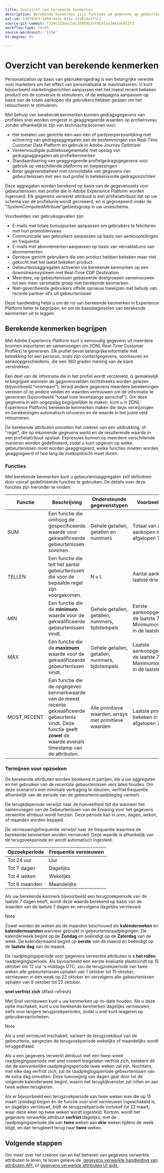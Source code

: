 ```yaml
---
title: Overzicht van berekende kenmerken
description: Berekende kenmerken zijn functies om gegevens op gebeurtenisniveau samen te voegen tot kenmerken op profielniveau. Deze functies worden automatisch berekend zodat zij over segmentatie, activering, en verpersoonlijking kunnen worden gebruikt.
exl-id: 13878363-589d-4a3c-811c-21d014a5f3c2
source-git-commit: f129c215ebc5dc169b9a7ef9b3faa3463ab413f3
workflow-type: tm+mt
source-wordcount: '1154'
ht-degree: 0%

---
```


# Overzicht van berekende kenmerken

Personalization op basis van gebruikersgedrag is een belangrijke vereiste voor marketers om het effect van personalisatie te maximaliseren. U kunt bijvoorbeeld marketingberichten aanpassen met het meest recent bekeken product om de conversie te stimuleren, of de webpagina aanpassen op basis van de totale aankopen die gebruikers hebben gedaan om het retoucheren te stimuleren.

Met behulp van berekende kenmerken kunnen gedragsgegevens van profielen snel worden omgezet in geaggregeerde waarden op profielniveau zonder afhankelijk te zijn van technische bronnen voor:

- Het toelaten van gerichte één-aan-één of partijverpersoonlijking met activering van gedragsaggregaten aan de bestemmingen van Real-Time Customer Data Platform en gebruik in Adobe Journey Optimizer
- Vereenvoudigde publiekssegmentatie met opslag van gedragsaggregaten als profielkenmerken
- Standaardisering van geaggregeerde profielgedragsgegevens voor gebruik op verschillende platforms en toepassingen
- Beter gegevensbeheer met consolidatie van gegevens van gebeurtenissen met een oud profiel in betekenisvolle gedragsinzichten

Deze aggregaten worden berekend op basis van de gegevenssets voor gebeurtenissen met profiel die in Adobe Experience Platform worden ingevoerd. Elk gegevens verwerkt attribuut is een profielattribuut dat op uw schema van de profielunie wordt gecreeerd, en is gegroepeerd onder de &quot;SystemComputedAttribute&quot;gebiedsgroep in uw unieschema.

Voorbeelden van gebruiksgevallen zijn:

- E-mails met totale bonuspunten aanpassen om gebruikers te feliciteren met hun promotieniveau
- Communicatie aan gebruikers aanpassen op basis van aankooptellingen en frequentie
- E-mails met abonnementen aanpassen op basis van vervaldatums van abonnementen
- Opnieuw gericht gebruikers die een product hebben bekeken maar niet gekocht met het laatst bekeken product
- Gebeurtenisaggregaten activeren via berekende kenmerken op een downstreamsysteem met Real-Time CDP Destination
- Meerdere, op gebeurtenissen gebaseerde doelgroepen samenvouwen tot een meer versmalde groep met berekende kenmerken
- Niet-geverifieerde gebruikers offsite opnieuw toewijzen met behulp van recente partner-id&#39;s uit gebeurtenissen

Deze handleiding helpt u om de rol van berekende kenmerken in Experience Platform beter te begrijpen, en om de basisbeginselen van berekende kenmerken uit te leggen.

## Berekende kenmerken begrijpen

Met Adobe Experience Platform kunt u eenvoudig gegevens uit meerdere bronnen importeren en samenvoegen om [!DNL Real-Time Customer Profiles] te genereren. Elk profiel bevat belangrijke informatie met betrekking tot een persoon, zoals zijn contactgegevens, voorkeuren en aankoopgeschiedenis, die een 360 graden mening van de klant verstrekken.

Een deel van de informatie die in het profiel wordt verzameld, is gemakkelijk te begrijpen wanneer de gegevensvelden rechtstreeks worden gelezen (bijvoorbeeld &quot;voornaam&quot;), terwijl andere gegevens meerdere berekeningen vereisen of op andere velden en waarden vertrouwen om de informatie te genereren (bijvoorbeeld &quot;totaal voor levenslange aanschaf&quot;). Om deze gegevens in één oogopslag begrijpelijker te maken, kunt u in [!DNL Experience Platform] berekende kenmerken maken die deze verwijzingen en berekeningen automatisch uitvoeren en de waarde in het juiste veld retourneren.

De berekende attributen omvatten het creëren van een uitdrukking, of &quot;regel&quot;, die op inkomende gegevens werkt en de resulterende waarde in een profielattribuut opslaat. Expressies kunnen op meerdere verschillende manieren worden gedefinieerd, zodat u kunt opgeven op welke gebeurtenissen moet worden geaggregeerd, welke functies moeten worden geaggregeerd of hoe lang de zoekopdracht moet duren.

### Functies

Met berekende kenmerken kunt u gebeurtenisaggregaten zelf definiëren door vooraf gedefinieerde functies te gebruiken. De details over deze functies zijn hieronder te vinden:

| Functie | Beschrijving | Ondersteunde gegevenstypen | Voorbeeldgebruik |
| -------- | ----------- | -------------------- | ------------- |
| SUM | Een functie die **&#x200B;**&#x200B;omhoog de gespecificeerde waarde voor gekwalificeerde gebeurtenissen sommen. | Gehele getallen, getallen en nummers | Totaal van alle aankopen in de afgelopen 7 dagen |
| TELLEN | Een functie die **&#x200B;**&#x200B;telt het aantal gebeurtenissen die voor de bepaalde regel zijn voorgekomen. | N.v.t. | Aantal aankopen in de laatste drie maanden |
| MIN | Een functie die de **minimum** waarde voor de gekwalificeerde gebeurtenissen vindt. | Gehele getallen, getallen, nummers, tijdstempels | Eerste aankoopgegevens in de laatste 7 dagen <br/> Minimumorderbedrag in de laatste 4 weken |
| MAX | Een functie die de **maximum** waarde voor de gekwalificeerde gebeurtenissen vindt. | Gehele getallen, getallen, nummers, tijdstempels | Laatste aankoopgegevens in de laatste 7 dagen <br/> Maximumorderbedrag in de laatste 4 weken |
| MOST_RECENT | Een functie die de opgegeven kenmerkwaarde van de meest recente gekwalificeerde gebeurtenis vindt. Deze functie geeft **zowel** de waarde evenals timestamp van de attributen. | Alle primitieve waarden, arrays met primitieve waarden | Laatste product bekeken in de afgelopen 7 dagen |

### Termijnen voor opzoeken

De berekende attributen worden berekend in partijen, die u uw aggregaten en het gebruiken van de recentste gebeurtenissen vers laten houden. Om deze scenario&#39;s met minimale vertraging te steunen, verfrist frequentie afhankelijk van de periode van de gebeurtenisraadpleging varieert.

De terugkijkperiode verwijst naar de hoeveelheid tijd die wanneer het samenvoegen van de Gebeurtenissen van de Ervaring voor het gegevens verwerkte attribuut wordt herzien. Deze periode kan in uren, dagen, weken, of maanden worden bepaald.

De vernieuwingsfrequentie verwijst naar de frequentie waarmee de berekende kenmerken worden vernieuwd. Deze waarde is afhankelijk van de terugzoekperiode en wordt automatisch ingesteld.

| Opzoekperiode | Frequentie vernieuwen |
| --------------- | ----------------- |
| Tot 24 uur | Uur |
| Tot 7 dagen | Dagelijks |
| Tot 4 weken | Wekelijks |
| Tot 6 maanden | Maandelijks |

Als uw berekende kenmerk bijvoorbeeld een terugzoekperiode van de laatste 7 dagen heeft, wordt deze waarde berekend op basis van de waarden van de laatste 7 dagen en vervolgens dagelijks vernieuwd.

>[!NOTE]
>
>Zowel worden de weken als de maanden beschouwd als **kalenderweken** en **kalendermaanden** wanneer gebruikt in gebeurtenisraadplegingen. De kalenderweek begint op de **Zondag** en beëindigt op de **Zaterdag** van de week. De kalendermaand begint op **eerste** van de maand en beëindigt op de **laatste dag** van de maand.

De raadplegingsperiode voor gegevens verwerkte attributen is a **het rollen** raadplegingsperiode. Als bijvoorbeeld een eerste evaluatie plaatsvindt op 15 oktober om 12 uur &#39;s middags UTC, zou de terugzoekperiode van twee weken alle gebeurtenissen ophalen van 1 oktober tot 15 oktober, vernieuwen in één week op 22 oktober en vervolgens alle gebeurtenissen ophalen van 8 oktober tot 22 oktober.

**snel verfrist zich** {#fast-refresh}

Met Snel vernieuwen kunt u uw kenmerken up-to-date houden. Als u deze optie inschakelt, kunt u uw berekende kenmerken dagelijks vernieuwen, zelfs voor langere terugzoekperiodes, zodat u snel kunt reageren op gebruikersactiviteiten.

>[!NOTE]
>
>Als u snel vernieuwt inschakelt, varieert de terugzoekduur van de gebeurtenis, aangezien de terugzoekperiode wekelijks of maandelijks wordt teruggedraaid.
>
>Als u een gegevens verwerkt attribuut met een twee-week raadplegingsperiode met snel creeert toegelaten verfrist zich, betekent dit dat de aanvankelijke raadplegingsperiode twee weken zal zijn. Nochtans, met elke dag verfrist zich, zal de raadplegingsperiode gebeurtenissen van de extra dag omvatten. Deze toevoeging van dagen gaat door tot de volgende kalenderweek begint, waarin het terugkijkvenster zal rollen en aan twee weken terugkeren.
>
>Als er bijvoorbeeld een terugzoekperiode van twee weken was die op 15 maart (zondag) begon en de functie voor snel vernieuwen ingeschakeld is, en dagelijks vernieuwt, blijft de terugzoekperiode inclusief tot 22 maart, waar deze weer op twee weken wordt ingesteld. Kortom, wordt het gegevens verwerkte attribuut **verfrist** dagelijks, met de raadplegingsperiode die van **twee** weken aan **drie** weken tijdens de week stijgt, en dan terugkeert terug naar **twee** weken.

## Volgende stappen

Om meer over het creëren van en het beheren van gegevens verwerkte attributen te leren, te lezen gelieve de [&#x200B; gegevens verwerkte handleiding van attributen API &#x200B;](./api.md) of [&#x200B; gegevens verwerkte attributen UI gids &#x200B;](./ui.md).
